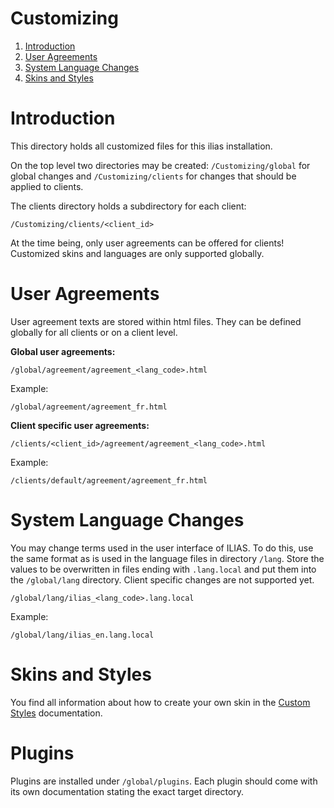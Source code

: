 # Customizing

<!-- MarkdownTOC depth=0 autolink="true" bracket="round" autoanchor="true" style="ordered" indent="   " -->

1. [Introduction](#introduction)
1. [User Agreements](#user-agreements)
1. [System Language Changes](#system-language-changes)
1. [Skins and Styles](#skins-and-styles)

<!-- /MarkdownTOC -->

<a name="introduction"></a>
# Introduction

This directory holds all customized files for this ilias installation.

On the top level two directories may be created: ```/Customizing/global``` for global 
changes and ```/Customizing/clients``` for changes that should be applied to clients.

The clients directory holds a subdirectory for each client:

```/Customizing/clients/<client_id>```

At the time being, only user agreements can be offered for clients! Customized skins and languages are only supported globally.


<a name="user-agreements"></a>
# User Agreements

User agreement texts are stored within html files. They can be defined globally
for all clients or on a client level.

**Global user agreements:**

```/global/agreement/agreement_<lang_code>.html```

Example:

```/global/agreement/agreement_fr.html```

**Client specific user agreements:**

```/clients/<client_id>/agreement/agreement_<lang_code>.html```

Example:

```/clients/default/agreement/agreement_fr.html```


<a name="system-language-changes"></a>
# System Language Changes

You may change terms used in the user interface of ILIAS. To do this, use the
same format as is used in the language files in directory ```/lang```. Store the
values to be overwritten in files ending with ```.lang.local``` and put them into
the ```/global/lang``` directory. Client specific changes are not supported yet.

```/global/lang/ilias_<lang_code>.lang.local```

Example:

```/global/lang/ilias_en.lang.local```

<a name="skins-and-styles"></a>
# Skins and Styles

You find all information about how to create your own skin in the 
[Custom Styles](/templates/Readme.md#custom-styles) documentation.

# Plugins

Plugins are installed under ```/global/plugins```. Each plugin should come with its
own documentation stating the exact target directory.